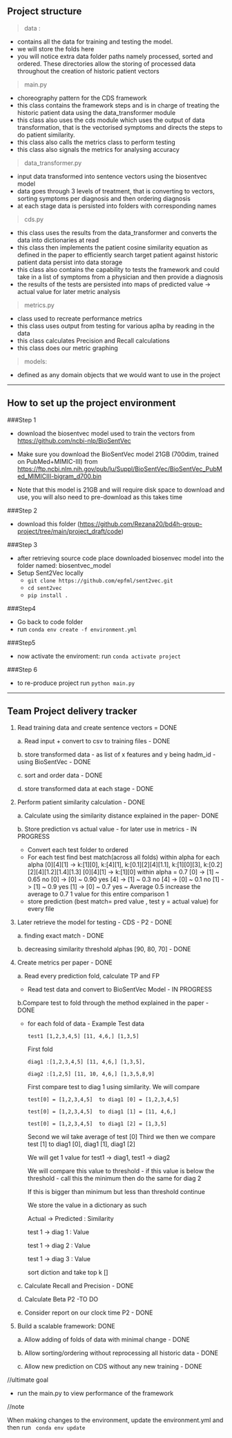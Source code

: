 

## Project structure

>data :
- contains all the data for training and testing the model. 
- we will store the folds here
- you will notice extra data folder paths namely processed, sorted and ordered. These directories allow the storing of processed data throughout the creation of historic patient vectors

> main.py
- choreography pattern for the CDS framework
- this class contains the framework steps and is in charge of treating the historic patient data using the data_transformer module
- this class also uses the cds module which uses the output of data transformation, that is the vectorised symptoms and directs the steps to do patient similarity. 
- this class also calls the metrics class to perform testing 
- this class also signals the metrics for analysing accuracy 

>data_transformer.py
- input data transformed into sentence vectors using the biosentvec model 
- data goes through 3 levels of treatment, that is converting to vectors, sorting symptoms per diagnosis and then ordering diagnosis
- at each stage data is persisted into folders with corresponding names 

>cds.py
- this class uses the results from the data_transformer and converts the data into dictionaries at read
- this class then implements the patient cosine similarity equation as defined in the paper to efficiently search target patient against historic patient data  persist into data storage 
- this class also contains the capability to tests the framework  and could take in a list of symptoms from a physician and then provide a diagnosis 
- the results of the tests are persisted into maps of predicted value -> actual value for later metric analysis

> metrics.py
- class used to recreate performance metrics 
- this class uses output from testing for various aplha by reading in the data 
- this class calculates Precision and Recall calculations
- this class does our metric graphing

> models:
- defined as any domain objects that we would want to use in the project 

----


##  How to set up the project environment

###Step 1 
- download the biosentvec model used to train the vectors from https://github.com/ncbi-nlp/BioSentVec

- Make sure you download the BioSentVec model 21GB (700dim, trained on PubMed+MIMIC-III) from https://ftp.ncbi.nlm.nih.gov/pub/lu/Suppl/BioSentVec/BioSentVec_PubMed_MIMICIII-bigram_d700.bin

- Note that this model is 21GB and will require disk space to download and use, you will also need to pre-download as this takes time

###Step 2

- download this folder (https://github.com/Rezana20/bd4h-group-project/tree/main/project_draft/code)

###Step 3

- after retrieving source code place downloaded biosenvec  model into the folder named: biosentvec_model
- Setup Sent2Vec locally
    -  `git clone https://github.com/epfml/sent2vec.git`
    -  `cd sent2vec`
    -  `pip install .`

###Step4
- Go back to code folder
- run `conda env create -f environment.yml`

###Step5 
- now activate the enviroment: run `conda activate project`

###Step 6
- to re-produce project run `python main.py`

---------




## Team Project delivery tracker

1. Read training data and create sentence vectors = DONE
   
   a. Read input + convert to csv to training files - DONE
   
   b. store transformed data - as list of x features and y being hadm_id - using BioSentVec - DONE

   c. sort and order data - DONE
   
   d. store transformed data at each stage - DONE 

   
2. Perform patient similarity calculation  - DONE
   
   a. Calculate using the similarity distance explained in the paper- DONE

   b. Store prediction vs actual value  - for later use in metrics - IN PROGRESS
      - Convert each test folder to ordered
      - For each test find best match(across all folds) within alpha for each alpha
         [0][4][1]   -> k:[1][0], k:[4][1], k:[0.1][2][4][1.1], k:[1][0][3], k:[0.2][2][4][1.2][1.4][1.3]
         [0][4][1]   -> k:[1][0] within alpha = 0.7
         [0] -> [1] ~  0.65  no
         [0] -> [0] ~  0.90  yes
         [4] -> [1] ~  0.3   no
         [4] -> [0] ~  0.1   no
         [1] -> [1] ~  0.9   yes
         [1] -> [0] ~  0.7   yes
         ~ Average 0.5 increase the average to 0.7
         1 value for this entire comparison  1 
      - store prediction (best match= pred value , test y = actual value) for every file


3. Later retrieve the model for testing - CDS - P2 - DONE
   
    a. finding exact match  - DONE
   
    b. decreasing similarity threshold alphas [90, 80, 70] - DONE

   
4. Create metrics per paper - DONE 
    
    a. Read every prediction fold, calculate TP and FP 
    - Read test data and convert to BioSentVec Model - IN PROGRESS 
      
    b.Compare test to fold through the method explained in the paper - DONE
    - for each fold of data  - Example
        Test data
      
        `test1 [1,2,3,4,5] [11, 4,6,] [1,3,5] `

        First fold
      
       `diag1 :[1,2,3,4,5] [11, 4,6,] [1,3,5], `
        
       `diag2 :[1,2,5] [11, 10, 4,6,] [1,3,5,8,9]`
       
      First compare test to diag 1 using similarity.  We will compare 
      
        `test[0] = [1,2,3,4,5]  to diag1 [0] = [1,2,3,4,5]`
      
        `test[0] = [1,2,3,4,5]  to diag1 [1] = [11, 4,6,]`
      
        `test[0] = [1,2,3,4,5]  to diag1 [2] = [1,3,5] `
      
        Second we wil take average of test [0] 
        Third we then we compare test [1] to diag1 [0], diag1 [1], diag1 [2]

        We will get 1 value for test1 -> diag1, test1 -> diag2

        We will compare this value to threshold - if this value is below the threshold - call this the minimum  then do the same for diag 2
        
        If this is bigger than minimum but less than threshold continue
    
        We store the value in a dictionary as such

        Actual -> Predicted : Similarity
        
        test 1 -> diag 1 : Value
        
        test 1 -> diag 2 : Value 
      
        test 1 -> diag 3 : Value

        sort diction and take top k  []
      
    c. Calculate Recall and Precision - DONE
   
    d. Calculate Beta P2  -TO DO 
   
    e. Consider report on our clock time P2 - DONE
    

5. Build a scalable framework: DONE
    
    a. Allow adding of folds of data with minimal change - DONE

    b. Allow sorting/ordering without reprocessing all historic data - DONE

    c. Allow new prediction on CDS without any new training - DONE

//ultimate goal
- run the main.py to view performance of the framework

//note

When making changes to the environment, update the environment.yml and then run ` conda env update`



